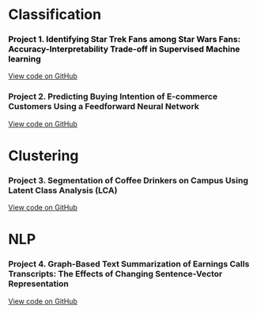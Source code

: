 
# Classification

### <span style="color:black"> **Project 1. Identifying Star Trek Fans among Star Wars Fans: Accuracy-Interpretability Trade-off in Supervised Machine learning** </span>
<a href="https://github.com/aigerim1997/my-portfolio/tree/master/accuracy-interpretability-tradeoff" target="_blank">View code on GitHub</a>

### Project 2. Predicting Buying Intention of E-commerce Customers Using a Feedforward Neural Network
<a href="https://github.com/aigerim1997/my-portfolio/tree/master/fnn" target="_blank">View code on GitHub</a>

# Clustering

### Project 3. Segmentation of Coffee Drinkers on Campus Using Latent Class Analysis (LCA)
<a href="https://github.com/aigerim1997/my-portfolio/tree/master/clustering-lca" target="_blank">View code on GitHub</a>

# NLP

### Project 4. Graph-Based Text Summarization of Earnings Calls Transcripts: The Effects of Changing Sentence-Vector Representation
<a href="https://github.com/aigerim1997/my-portfolio/tree/master/text-summarization" target="_blank">View code on GitHub</a>
